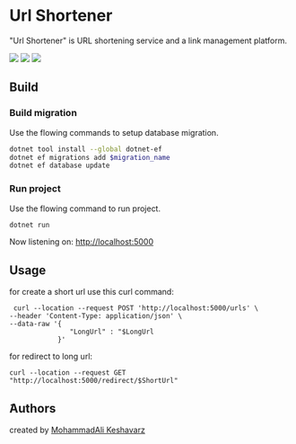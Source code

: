 # Url Shortener

"Url Shortener" is URL shortening service and a link management platform.

![](https://img.shields.io/github/stars/keshavarz13/url-shortener.svg) 
![](https://img.shields.io/github/forks/keshavarz13/url-shortener.svg) 
![](https://img.shields.io/github/issues/keshavarz13/url-shortener.svg)

## Build

### Build migration
Use the flowing commands to setup database migration.

```bash
dotnet tool install --global dotnet-ef
dotnet ef migrations add $migration_name
dotnet ef database update
```

### Run project
Use the flowing command to run project.

```bash
dotnet run 
```
Now listening on: [http://localhost:5000](http://localhost:5000)

## Usage
for create a short url use this curl command: 
```b
 curl --location --request POST 'http://localhost:5000/urls' \
--header 'Content-Type: application/json' \
--data-raw '{
               "LongUrl" : "$LongUrl
            }'
```
for redirect to long url:
```b
curl --location --request GET "http://localhost:5000/redirect/$ShortUrl" 
```

## َAuthors
created by [MohammadAli Keshavarz](https://github.com/keshavarz13)